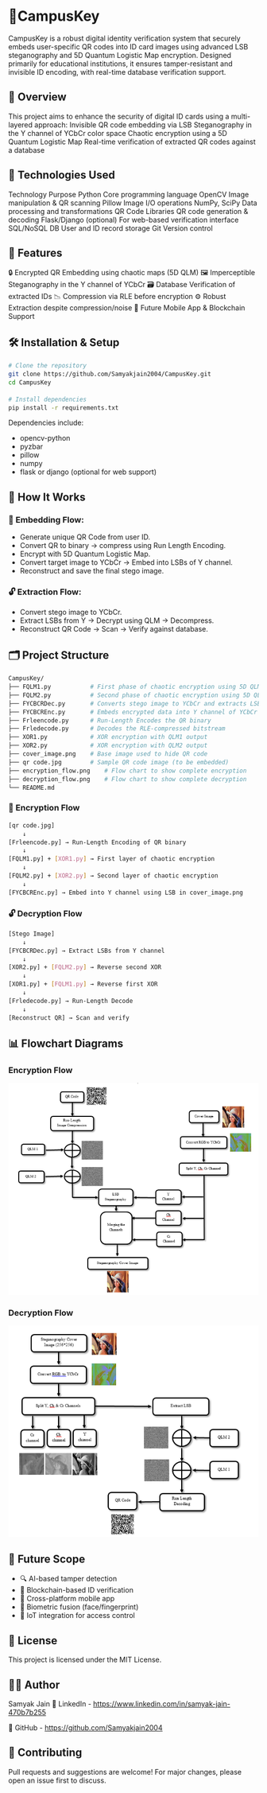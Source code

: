 # 🔑CampusKey

CampusKey is a robust digital identity verification system that securely embeds user-specific QR codes into ID card images using advanced LSB steganography and 5D Quantum Logistic Map encryption. Designed primarily for educational institutions, it ensures tamper-resistant and invisible ID encoding, with real-time database verification support.

## 🧠 Overview
This project aims to enhance the security of digital ID cards using a multi-layered approach:
Invisible QR code embedding via LSB Steganography in the Y channel of YCbCr color space
Chaotic encryption using a 5D Quantum Logistic Map
Real-time verification of extracted QR codes against a database

## 🔧 Technologies Used
Technology	Purpose
Python	Core programming language
OpenCV	Image manipulation & QR scanning
Pillow	Image I/O operations
NumPy, SciPy	Data processing and transformations
QR Code Libraries	QR code generation & decoding
Flask/Django (optional)	For web-based verification interface
SQL/NoSQL DB	User and ID record storage
Git	Version control

## 🚀 Features
🔒 Encrypted QR Embedding using chaotic maps (5D QLM)
🖼️ Imperceptible Steganography in the Y channel of YCbCr
🗃️ Database Verification of extracted IDs
📉 Compression via RLE before encryption
⚙️ Robust Extraction despite compression/noise
📲 Future Mobile App & Blockchain Support

## 🛠️ Installation & Setup

```bash
# Clone the repository
git clone https://github.com/Samyakjain2004/CampusKey.git
cd CampusKey

# Install dependencies
pip install -r requirements.txt

```

Dependencies include:
- opencv-python
- pyzbar
- pillow
- numpy
- flask or django (optional for web support)

## 📌 How It Works

### 🔐 Embedding Flow:
- Generate unique QR Code from user ID.
- Convert QR to binary → compress using Run Length Encoding.
- Encrypt with 5D Quantum Logistic Map.
- Convert target image to YCbCr → Embed into LSBs of Y channel.
- Reconstruct and save the final stego image.

### 🔓 Extraction Flow:
- Convert stego image to YCbCr.
- Extract LSBs from Y → Decrypt using QLM → Decompress.
- Reconstruct QR Code → Scan → Verify against database.

## 🗂️ Project Structure

```bash
CampusKey/
├── FQLM1.py           # First phase of chaotic encryption using 5D QLM
├── FQLM2.py           # Second phase of chaotic encryption using 5D QLM
├── FYCBCRDec.py       # Converts stego image to YCbCr and extracts LSBs
├── FYCBCREnc.py       # Embeds encrypted data into Y channel of YCbCr
├── Frleencode.py      # Run-Length Encodes the QR binary
├── Frledecode.py      # Decodes the RLE-compressed bitstream
├── XOR1.py            # XOR encryption with QLM1 output
├── XOR2.py            # XOR encryption with QLM2 output
├── cover_image.png    # Base image used to hide QR code
├── qr code.jpg        # Sample QR code image (to be embedded)
├── encryption_flow.png    # Flow chart to show complete encryption
├── decryption_flow.png    # Flow chart to show complete decryption
└── README.md

```

### 🔐 Encryption Flow

```bash
[qr code.jpg]
    ↓
[Frleencode.py] → Run-Length Encoding of QR binary
    ↓
[FQLM1.py] + [XOR1.py] → First layer of chaotic encryption
    ↓
[FQLM2.py] + [XOR2.py] → Second layer of chaotic encryption
    ↓
[FYCBCREnc.py] → Embed into Y channel using LSB in cover_image.png

```

### 🔓 Decryption Flow

```bash
[Stego Image]
    ↓
[FYCBCRDec.py] → Extract LSBs from Y channel
    ↓
[XOR2.py] + [FQLM2.py] → Reverse second XOR
    ↓
[XOR1.py] + [FQLM1.py] → Reverse first XOR
    ↓
[Frledecode.py] → Run-Length Decode
    ↓
[Reconstruct QR] → Scan and verify


```

## 📊 Flowchart Diagrams

### Encryption Flow
![Encryption Flowchart](encryption_flow.png)

### Decryption Flow
![Decryption Flowchart](decryption_flow.png)


## 🌱 Future Scope
- 🔍 AI-based tamper detection
- 🔗 Blockchain-based ID verification
- 📱 Cross-platform mobile app
- 🧠 Biometric fusion (face/fingerprint)
- 🚪 IoT integration for access control

## 📜 License

This project is licensed under the MIT License.

## 👨‍💻 Author

Samyak Jain
🔗 LinkedIn - https://www.linkedin.com/in/samyak-jain-470b7b255

🔗 GitHub - https://github.com/Samyakjain2004

## 🤝 Contributing
Pull requests and suggestions are welcome! For major changes, please open an issue first to discuss.



